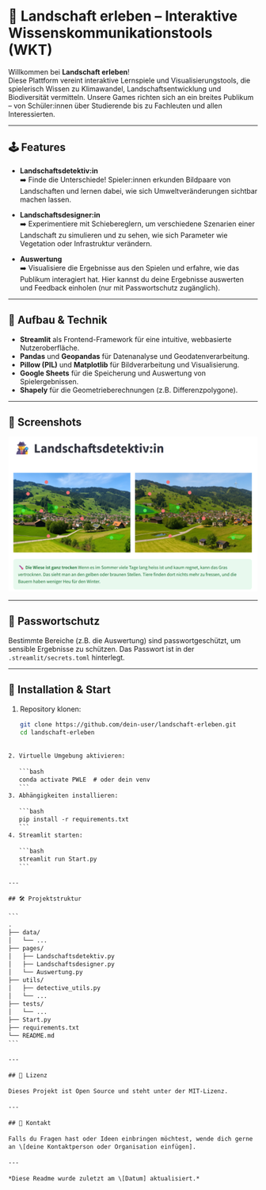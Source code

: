 # 🌱 Landschaft erleben – Interaktive Wissenskommunikationstools (WKT)

Willkommen bei **Landschaft erleben**!  
Diese Plattform vereint interaktive Lernspiele und Visualisierungstools, die spielerisch Wissen zu Klimawandel, Landschaftsentwicklung und Biodiversität vermitteln. Unsere Games richten sich an ein breites Publikum – von Schüler:innen über Studierende bis zu Fachleuten und allen Interessierten.

---

## 🕹️ Features

- **Landschaftsdetektiv:in**  
  ➡️ Finde die Unterschiede! Spieler:innen erkunden Bildpaare von Landschaften und lernen dabei, wie sich Umweltveränderungen sichtbar machen lassen.
  
- **Landschaftsdesigner:in**  
  ➡️ Experimentiere mit Schiebereglern, um verschiedene Szenarien einer Landschaft zu simulieren und zu sehen, wie sich Parameter wie Vegetation oder Infrastruktur verändern.

- **Auswertung**  
  ➡️ Visualisiere die Ergebnisse aus den Spielen und erfahre, wie das Publikum interagiert hat. Hier kannst du deine Ergebnisse auswerten und Feedback einholen (nur mit Passwortschutz zugänglich).

---

## 🚀 Aufbau & Technik

- **Streamlit** als Frontend-Framework für eine intuitive, webbasierte Nutzeroberfläche.
- **Pandas** und **Geopandas** für Datenanalyse und Geodatenverarbeitung.
- **Pillow (PIL)** und **Matplotlib** für Bildverarbeitung und Visualisierung.
- **Google Sheets** für die Speicherung und Auswertung von Spielergebnissen.
- **Shapely** für die Geometrieberechnungen (z.B. Differenzpolygone).

---

## 📸 Screenshots


![Landschaftsdetektiv](screenshots/landschaftsdetektiv.png)

---

## 🔐 Passwortschutz

Bestimmte Bereiche (z.B. die Auswertung) sind passwortgeschützt, um sensible Ergebnisse zu schützen. Das Passwort ist in der `.streamlit/secrets.toml` hinterlegt.

---

## 🚀 Installation & Start

1. Repository klonen:
   ```bash
   git clone https://github.com/dein-user/landschaft-erleben.git
   cd landschaft-erleben
````

2. Virtuelle Umgebung aktivieren:

   ```bash
   conda activate PWLE  # oder dein venv
   ```
3. Abhängigkeiten installieren:

   ```bash
   pip install -r requirements.txt
   ```
4. Streamlit starten:

   ```bash
   streamlit run Start.py
   ```

---

## 🛠️ Projektstruktur

```
.
├── data/
│   └── ...
├── pages/
│   ├── Landschaftsdetektiv.py
│   ├── Landschaftsdesigner.py
│   └── Auswertung.py
├── utils/
│   ├── detective_utils.py
│   └── ...
├── tests/
│   └── ...
├── Start.py
├── requirements.txt
└── README.md
```

---

## 📜 Lizenz

Dieses Projekt ist Open Source und steht unter der MIT-Lizenz.

---

## 🤝 Kontakt

Falls du Fragen hast oder Ideen einbringen möchtest, wende dich gerne an \[deine Kontaktperson oder Organisation einfügen].

---

*Diese Readme wurde zuletzt am \[Datum] aktualisiert.*


